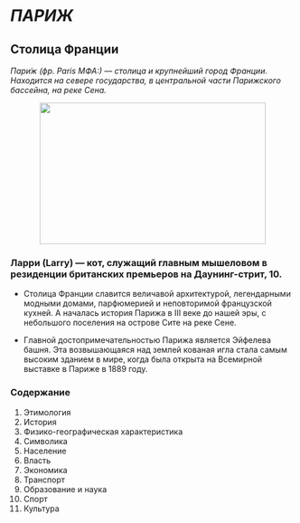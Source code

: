 # ***ПАРИЖ***
## Столица Франции
_Пари́ж (фр. Paris МФА:) — столица и крупнейший город Франции. Находится на севере государства, в центральной части Парижского бассейна, на реке Сена._
<p align="center">
  <img width="400" height="250" src="https://github.com/blademoon/Markdown/blob/main/Picture/cat.jpg">
</p>

### **Ларри (Larry) — кот, служащий главным мышеловом в резиденции британских премьеров на Даунинг-стрит, 10.**

- Столица Франции славится величавой архитектурой, легендарными модными домами, парфюмерией и неповторимой французской кухней. А началась история Парижа в III веке до нашей эры, с небольшого поселения на острове Сите на реке Сене.
* Главной достопримечательностью Парижа является Эйфелева башня. Эта возвышающаяся над землей кованая игла стала самым высоким зданием в мире, когда была открыта на Всемирной выставке в Париже в 1889 году.
  
### Содержание
1.	Этимология
2.	История
3.	Физико-географическая характеристика
4.	Символика
5.	Население
6.	Власть
7.	Экономика
8.	Транспорт
9.	Образование и наука
10.	Спорт
11.	Культура


